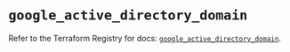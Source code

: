 # `google_active_directory_domain`

Refer to the Terraform Registry for docs: [`google_active_directory_domain`](https://registry.terraform.io/providers/hashicorp/google/6.48.0/docs/resources/active_directory_domain).

